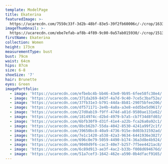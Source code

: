 ```yaml
---
template: ModelPage
title: Ekaterina
featuredImage: >-
  https://ucarecdn.com/7550c33f-3d2b-48bf-83e5-39f2fb60006c/-/crop/1633x1015/0,602/-/preview/
imageThumbnail: >-
  https://ucarecdn.com/ebe7efab-af8b-4f89-9c00-0a57ab015930/-/crop/1513x1997/87,233/-/preview/
firstName: Ekaterina
collection: Women
height: 173cm
measurementType: bust
bust: 79cm
waist: 64cm
hips: 87cm
size: 6-8
shoeSize: '7'
hair: Brunette
eyes: Green
imagePortfolio:
  - image: 'https://ucarecdn.com/efbebc4b-bb46-43e0-9b95-6fee58fc38e4/'
  - image: 'https://ucarecdn.com/371da269-843f-4a7d-9c40-7ce5c3baf52e/'
  - image: 'https://ucarecdn.com/37fb31e3-b791-44da-8b81-29075bfee206/'
  - image: 'https://ucarecdn.com/df571171-2e4b-4a8a-a3e8-edd5be5d9617/'
  - image: 'https://ucarecdn.com/27d0ab19-f9ff-474d-a81d-9580ae131e62/'
  - image: 'https://ucarecdn.com/1814974c-d2bd-4979-b7a5-cb7f34d8fd03/'
  - image: 'https://ucarecdn.com/6bfb30f9-d31f-41e4-a22b-fca26a0a92c1/'
  - image: 'https://ucarecdn.com/8bcb62b7-55da-4042-8530-4241a99f2c1f/'
  - image: 'https://ucarecdn.com/39650bc8-40a9-4736-915e-0d03b31592ad/'
  - image: 'https://ucarecdn.com/7e1c1420-a538-42a3-9634-6441936e3827/'
  - image: 'https://ucarecdn.com/696c0e79-5059-4490-b174-36a3d8e4b924/'
  - image: 'https://ucarecdn.com/9040d9f6-cac3-40e7-b257-7f5ee4421ac8/'
  - image: 'https://ucarecdn.com/6c89d913-ae3f-4ac2-b33b-f008d694676d/'
  - image: 'https://ucarecdn.com/51a7cef3-1642-462e-a590-0b4dfacf9165/'
---
```


